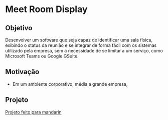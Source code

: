 # Meet Room Display

## Objetivo

Desenvolver um software que seja capaz de identificar uma sala física, exibindo o status da reunião e se integrar de forma fácil com os sistemas utilizado pela empresa, sem a necessidade de se limitar a um serviço, como Microsoft Teams ou Google GSuite.

## Motivação

- Em um ambiente corporativo, média a grande empresa,

## Projeto

[Projeto feito para mandarin](http://test-panel-calendar.firebaseapp.com/)
